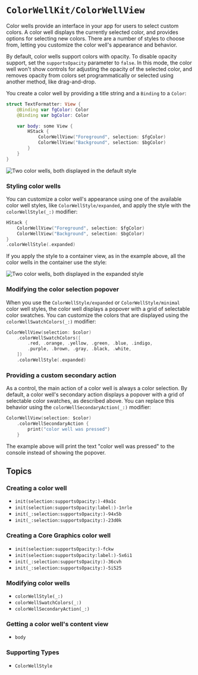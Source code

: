 # ``ColorWellKit/ColorWellView``

Color wells provide an interface in your app for users to select custom colors. A color well displays the currently selected color, and provides options for selecting new colors. There are a number of styles to choose from, letting you customize the color well's appearance and behavior.

By default, color wells support colors with opacity. To disable opacity support, set the `supportsOpacity` parameter to `false`. In this mode, the color well won't show controls for adjusting the opacity of the selected color, and removes opacity from colors set programmatically or selected using another method, like drag-and-drop.

You create a color well by providing a title string and a `Binding` to a `Color`:

```swift
struct TextFormatter: View {
    @Binding var fgColor: Color
    @Binding var bgColor: Color

    var body: some View {
        HStack {
            ColorWellView("Foreground", selection: $fgColor)
            ColorWellView("Background", selection: $bgColor)
        }
    }
}
```

![Two color wells, both displayed in the default style](default-style)

### Styling color wells

You can customize a color well's appearance using one of the available color well styles, like ``ColorWellStyle/expanded``, and apply the style with the ``colorWellStyle(_:)`` modifier:

```swift
HStack {
    ColorWellView("Foreground", selection: $fgColor)
    ColorWellView("Background", selection: $bgColor)
}
.colorWellStyle(.expanded)
```

If you apply the style to a container view, as in the example above, all the color wells in the container use the style:

![Two color wells, both displayed in the expanded style](expanded-style)

### Modifying the color selection popover

When you use the ``ColorWellStyle/expanded`` or ``ColorWellStyle/minimal`` color well styles, the color well displays a popover with a grid of selectable color swatches. You can customize the colors that are displayed using the ``colorWellSwatchColors(_:)`` modifier:

```swift
ColorWellView(selection: $color)
    .colorWellSwatchColors([
        .red, .orange, .yellow, .green, .blue, .indigo,
        .purple, .brown, .gray, .black, .white,
    ])
    .colorWellStyle(.expanded)
```

### Providing a custom secondary action

As a control, the main action of a color well is always a color selection. By default, a color well's secondary action displays a popover with a grid of selectable color swatches, as described above. You can replace this behavior using the ``colorWellSecondaryAction(_:)`` modifier:

```swift
ColorWellView(selection: $color)
    .colorWellSecondaryAction {
        print("color well was pressed")
    }
```

The example above will print the text "color well was pressed" to the console instead of showing the popover.

## Topics

### Creating a color well

- ``init(selection:supportsOpacity:)-49a1c``
- ``init(selection:supportsOpacity:label:)-1nrle``
- ``init(_:selection:supportsOpacity:)-94x5b``
- ``init(_:selection:supportsOpacity:)-23d0k``

### Creating a Core Graphics color well

- ``init(selection:supportsOpacity:)-fckw``
- ``init(selection:supportsOpacity:label:)-5x6i1``
- ``init(_:selection:supportsOpacity:)-36cvh``
- ``init(_:selection:supportsOpacity:)-5i525``

### Modifying color wells

- ``colorWellStyle(_:)``
- ``colorWellSwatchColors(_:)``
- ``colorWellSecondaryAction(_:)``

### Getting a color well's content view

- ``body``

### Supporting Types

- ``ColorWellStyle``
